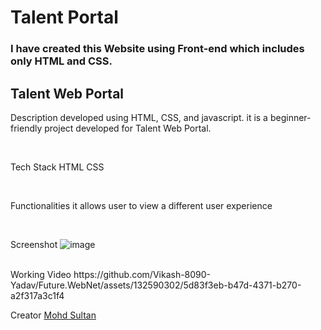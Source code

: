 # Talent Portal

### I have created this Website using Front-end which includes only HTML and CSS.

Talent Web Portal
---

Description 
developed using HTML, CSS, and javascript.
it is a beginner-friendly project developed for Talent Web Portal.

<br>

Tech Stack 
HTML
CSS

<br>

Functionalities 
it allows user to view a different user experience

<br>

Screenshot 
![image](https://user-images.githubusercontent.com/91714143/243335188-ac638297-2f40-4959-8d88-90101d95a706.PNG)

<br>
Working Video 
https://github.com/Vikash-8090-Yadav/Future.WebNet/assets/132590302/5d83f3eb-b47d-4371-b270-a2f317a3c1f4


<br>

Creator
[Mohd Sultan](https://github.com/MohdSultanGit)

